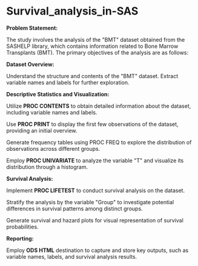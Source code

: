 # Survival_analysis_in-SAS

**Problem Statement:**

The study involves the analysis of the "BMT" dataset obtained from the SASHELP library, which contains information related to Bone Marrow Transplants (BMT). The primary objectives of the analysis are as follows:

**Dataset Overview:**

Understand the structure and contents of the "BMT" dataset.
Extract variable names and labels for further exploration.

**Descriptive Statistics and Visualization:**

Utilize **PROC CONTENTS** to obtain detailed information about the dataset, including variable names and labels.

Use **PROC PRINT** to display the first few observations of the dataset, providing an initial overview.

Generate frequency tables using PROC FREQ to explore the distribution of observations across different groups.

Employ **PROC UNIVARIATE** to analyze the variable "T" and visualize its distribution through a histogram.

**Survival Analysis:**

Implement **PROC LIFETEST** to conduct survival analysis on the dataset.

Stratify the analysis by the variable "Group" to investigate potential differences in survival patterns among distinct groups.

Generate survival and hazard plots for visual representation of survival probabilities.

**Reporting:**

Employ **ODS HTML** destination to capture and store key outputs, such as variable names, labels, and survival analysis results.
